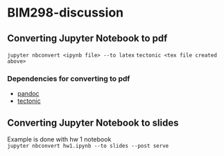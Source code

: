 # BIM298-discussion

## Converting Jupyter Notebook to pdf
`jupyter nbconvert <ipynb file> --to latex`
`tectonic <tex file created above>`

### Dependencies for converting to pdf
* [pandoc](https://pandoc.org/installing.html)
* [tectonic](https://tectonic-typesetting.github.io/en-US/install.html)

## Converting Jupyter Notebook to slides  
Example is done with hw 1 notebook  
`jupyter nbconvert hw1.ipynb --to slides --post serve`
